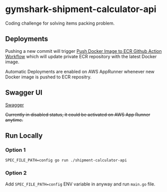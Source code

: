 # gymshark-shipment-calculator-api
Coding challenge for solving items packing problem.

## Deployments
Pushing a new commit will trigger [Push Docker Image to ECR Github Action Workflow](https://github.com/AtakanPehlivanoglu/gymshark-shipment-calculator-api/actions/workflows/main.yml) which will update private ECR repository with the latest Docker image. 

Automatic Deployments are enabled on AWS AppRunner whenever new Docker image is pushed to ECR repositry. 
 
## Swagger UI
[Swagger](https://exz4e5um5a.eu-central-1.awsapprunner.com/swagger/index.html#/default/get_calculate__itemCount_) 

~~Currently in disabled status, it could be activated on AWS App Runner anytime.~~

## Run Locally
### Option 1
`SPEC_FILE_PATH=config go run ./shipment-calculator-api`

### Option 2
Add `SPEC_FILE_PATH=config` ENV variable in anyway and run `main.go` file.



